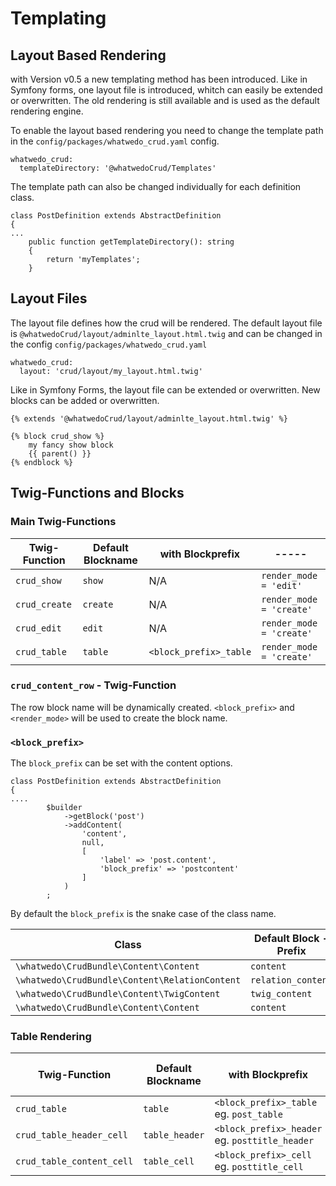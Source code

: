 # Templating

## Layout Based Rendering

with Version v0.5 a new templating method has been introduced. Like in Symfony forms, one layout file is introduced, whitch 
can easily be extended or overwritten. The old rendering is still available and is used as the default rendering engine.  

To enable the layout based rendering you need to change the template path in the `config/packages/whatwedo_crud.yaml` config.

```
whatwedo_crud:
  templateDirectory: '@whatwedoCrud/Templates'
```

The template path can also be changed individually for each definition class. 

```
class PostDefinition extends AbstractDefinition
{
...
    public function getTemplateDirectory(): string
    {
        return 'myTemplates';
    }

```

## Layout Files

The layout file defines how the crud will be rendered. The default layout file is `@whatwedoCrud/layout/adminlte_layout.html.twig` 
and can be changed in the config `config/packages/whatwedo_crud.yaml`

```
whatwedo_crud:
  layout: 'crud/layout/my_layout.html.twig'
```

Like in Symfony Forms, the layout file can be extended or overwritten. New blocks can be added or overwritten. 

```
{% extends '@whatwedoCrud/layout/adminlte_layout.html.twig' %}

{% block crud_show %}
    my fancy show block
    {{ parent() }}
{% endblock %}

```

## Twig-Functions and Blocks


### Main Twig-Functions
| Twig-Function  | Default Blockname | with Blockprefix        | -----                     |
|--------------- |----------         | ----                    | -----                     |
|`crud_show`     |`show`             | N/A                     | `render_mode = 'edit'`    |
|`crud_create`   |`create`           | N/A                     | `render_mode = 'create'`  |
|`crud_edit`     |`edit`             | N/A                     | `render_mode = 'create'`  |
|`crud_table`    |`table`            | `<block_prefix>_table`  | `render_mode = 'create'`  |


### `crud_content_row` - Twig-Function 

The row block name will be dynamically created. `<block_prefix>` and `<render_mode>` will be used to create the block name.

### `<block_prefix>`

The `block_prefix` can be set with the content options.

```
class PostDefinition extends AbstractDefinition
{
....
        $builder
            ->getBlock('post')
            ->addContent(
                'content',
                null,
                [
                    'label' => 'post.content',
                    'block_prefix' => 'postcontent'
                ]
            )
        ;

```

By default the `block_prefix` is the snake case of the class name. 

| Class                                         | Default Block - Prefix |
|---------------                                |-----------             |
|`\whatwedo\CrudBundle\Content\Content`         |`content`               |
|`\whatwedo\CrudBundle\Content\RelationContent` |`relation_content`      |
|`\whatwedo\CrudBundle\Content\TwigContent`     |`twig_content`          |
|`\whatwedo\CrudBundle\Content\Content`         |`content`               | 



### Table Rendering

| Twig-Function             | Default Blockname | with Blockprefix | ---   |
|---------------            | ----------        | ----                   | -----                     |
|`crud_table`               | `table`           | `<block_prefix>_table`<br> eg. `post_table`        |
|`crud_table_header_cell`   | `table_header`    | `<block_prefix>_header`<br> eg. `posttitle_header` |
|`crud_table_content_cell`  | `table_cell`      | `<block_prefix>_cell`<br> eg. `posttitle_cell`     |

